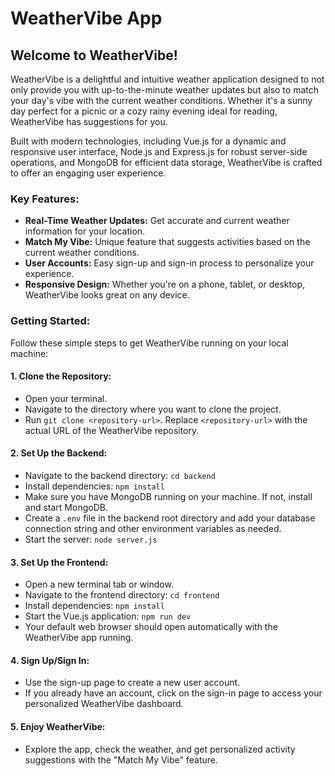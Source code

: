 # WeatherVibe App

## Welcome to WeatherVibe!

WeatherVibe is a delightful and intuitive weather application designed to not only provide you with up-to-the-minute weather updates but also to match your day's vibe with the current weather conditions. Whether it's a sunny day perfect for a picnic or a cozy rainy evening ideal for reading, WeatherVibe has suggestions for you.

Built with modern technologies, including Vue.js for a dynamic and responsive user interface, Node.js and Express.js for robust server-side operations, and MongoDB for efficient data storage, WeatherVibe is crafted to offer an engaging user experience.

### Key Features:

- **Real-Time Weather Updates:** Get accurate and current weather information for your location.
- **Match My Vibe:** Unique feature that suggests activities based on the current weather conditions.
- **User Accounts:** Easy sign-up and sign-in process to personalize your experience.
- **Responsive Design:** Whether you're on a phone, tablet, or desktop, WeatherVibe looks great on any device.

### Getting Started:

Follow these simple steps to get WeatherVibe running on your local machine:

#### 1. Clone the Repository:
- Open your terminal.
- Navigate to the directory where you want to clone the project.
- Run `git clone <repository-url>`. Replace `<repository-url>` with the actual URL of the WeatherVibe repository.

#### 2. Set Up the Backend:
- Navigate to the backend directory: `cd backend`
- Install dependencies: `npm install`
- Make sure you have MongoDB running on your machine. If not, install and start MongoDB.
- Create a `.env` file in the backend root directory and add your database connection string and other environment variables as needed.
- Start the server: `node server.js`

#### 3. Set Up the Frontend:
- Open a new terminal tab or window.
- Navigate to the frontend directory: `cd frontend`
- Install dependencies: `npm install`
- Start the Vue.js application: `npm run dev`
- Your default web browser should open automatically with the WeatherVibe app running.

#### 4. Sign Up/Sign In:
- Use the sign-up page to create a new user account.
- If you already have an account, click on the sign-in page to access your personalized WeatherVibe dashboard.

#### 5. Enjoy WeatherVibe:
- Explore the app, check the weather, and get personalized activity suggestions with the "Match My Vibe" feature.
